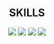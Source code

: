 <h2 align="center">SKILLS</h2>

<div align="center">
  <img src="https://img.shields.io/badge/javascript-grey?style=for-the-badge&logo=javascript">
  <img src="https://img.shields.io/badge/css-grey?style=for-the-badge&logo=css3">
  <img src="https://img.shields.io/badge/html-grey?style=for-the-badge&logo=html5">
  <img src="https://img.shields.io/badge/tailwindcss-grey?style=for-the-badge&logo=tailwindcss">
  
  
</div>
